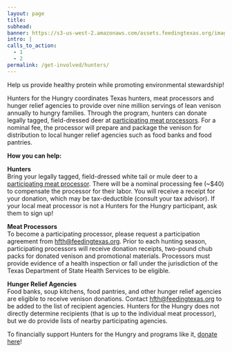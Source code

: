```yaml
---
layout: page
title: 
subhead:
banner: https://s3-us-west-2.amazonaws.com/assets.feedingtexas.org/images/banners/banner-04.jpg
intro: |
calls_to_action:
  - 1
  - 2
permalink: /get-involved/hunters/
---
```

Help us provide healthy protein while promoting environmental stewardship! 

Hunters for the Hungry coordinates Texas hunters, meat processors and hunger relief agencies to provide over nine million servings of lean venison annually to hungry families. Through the program, hunters can donate legally tagged, field-dressed deer at [participating meat processors](list). For a nominal fee, the processor will prepare and package the venison for distribution to local hunger relief agencies such as food banks and food pantries.

**How you can help:**    

**Hunters**    
Bring your legally tagged, field-dressed white tail or mule deer to a [participating meat processor](list). There will be a nominal processing fee (~$40) to compensate the processor for their labor. You will receive a receipt for your donation, which may be tax-deductible (consult your tax advisor). If your local meat processor is not a Hunters for the Hungry participant, ask them to sign up!

**Meat Processors**    
To become a participating processor, please request a participation agreement from hfth@feedingtexas.org. Prior to each hunting season, participating processors will receive donation receipts, two-pound chub packs for donated venison and promotional materials. Processors must provide evidence of a health inspection or fall under the jurisdiction of the Texas Department of State Health Services to be eligible.

**Hunger Relief Agencies**    
Food banks, soup kitchens, food pantries, and other hunger relief agencies are eligible to receive venison donations. Contact hfth@feedingtexas.org to be added to the list of recipient agencies. Hunters for the Hungry does not directly determine recipients (that is up to the individual meat processor), but we do provide lists of nearby participating agencies.

To financially support Hunters for the Hungry and programs like it, [donate here](https://donatenow.networkforgood.org/feeding-texas)!
